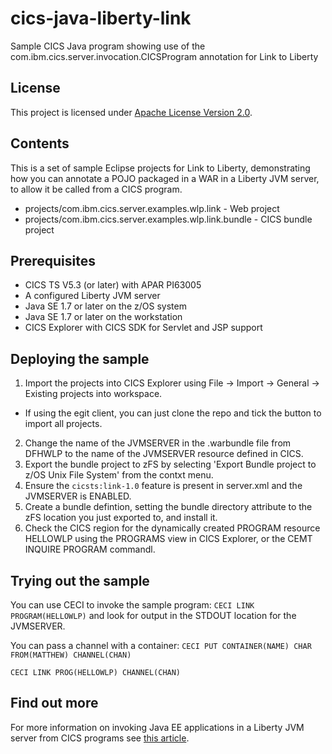 # cics-java-liberty-link
Sample CICS Java program showing use of the com.ibm.cics.server.invocation.CICSProgram annotation for Link to Liberty

## License
This project is licensed under [Apache License Version 2.0](LICENSE).   

## Contents
This is a set of sample Eclipse projects for Link to Liberty, demonstrating how you can annotate a POJO packaged in a WAR in a Liberty JVM server, to allow it be called from a CICS program.

- projects/com.ibm.cics.server.examples.wlp.link - Web project
- projects/com.ibm.cics.server.examples.wlp.link.bundle - CICS bundle project

## Prerequisites
- CICS TS V5.3 (or later) with APAR PI63005
- A configured Liberty JVM server
- Java SE 1.7 or later on the z/OS system
- Java SE 1.7 or later on the workstation
- CICS Explorer with CICS SDK for Servlet and JSP support

## Deploying the sample
1. Import the projects into CICS Explorer using File -> Import -> General -> Existing projects into workspace. 
  - If using the egit client, you can just clone the repo and tick the button to import all projects.
2. Change the name of the JVMSERVER in the .warbundle file from DFHWLP to the name of the JVMSERVER resource defined in CICS. 
3. Export the bundle project to zFS by selecting 'Export Bundle project to z/OS Unix File System' from the contxt menu.
4. Ensure the `cicsts:link-1.0` feature is present in server.xml and the JVMSERVER is ENABLED.
5. Create a bundle defintion, setting the bundle directory attribute to the zFS location you just exported to, and install it. 
6. Check the CICS region for the dynamically created PROGRAM resource HELLOWLP using the PROGRAMS view in CICS Explorer, or the CEMT INQUIRE PROGRAM commandl.

## Trying out the sample
You can use CECI to invoke the sample program:
`CECI LINK PROGRAM(HELLOWLP)`
and look for output in the STDOUT location for the JVMSERVER.

You can pass a channel with a container:
`CECI PUT CONTAINER(NAME) CHAR FROM(MATTHEW) CHANNEL(CHAN)`

`CECI LINK PROG(HELLOWLP) CHANNEL(CHAN)`

## Find out more
For more information on invoking Java EE applications in a Liberty JVM server from CICS programs see [this article](https://developer.ibm.com/cics/2016/11/02/link-to-liberty/).

